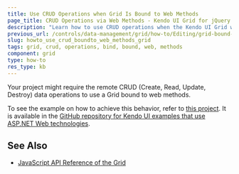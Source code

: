 ```yaml
---
title: Use CRUD Operations when Grid Is Bound to Web Methods
page_title: CRUD Operations via Web Methods - Kendo UI Grid for jQuery
description: "Learn how to use CRUD operations when the Kendo UI Grid widget for jQuery is bound to web methods."
previous_url: /controls/data-management/grid/how-to/Editing/grid-bound-to-page-methods
slug: howto_use_crud_boundto_web_methods_grid
tags: grid, crud, operations, bind, bound, web, methods
component: grid
type: how-to
res_type: kb
---
```


Your project might require the remote CRUD (Create, Read, Update, Destroy) data operations to use a Grid bound to web methods.

To see the example on how to achieve this behavior, refer to [this project](https://github.com/telerik/kendo-examples-asp-net/tree/master/grid-page-methods-crud). It is available in the [GitHub repository for Kendo UI examples that use ASP.NET Web technologies](https://github.com/telerik/kendo-examples-asp-net).

## See Also

* [JavaScript API Reference of the Grid](/api/javascript/ui/grid)
